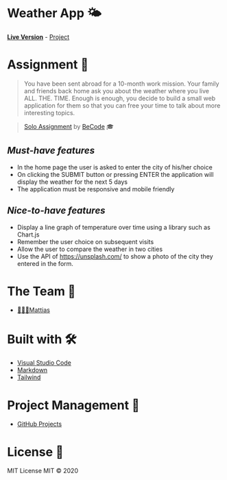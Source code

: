# Weather App 🌤

[**Live Version**](https://wisecoding.github.io/weather-app/) - [Project](https://github.com/WiseCoding/weather-app/projects/1)

# Assignment 📝

> You have been sent abroad for a 10-month work mission. Your family and friends back home ask you about the weather where you live ALL. THE. TIME.
> Enough is enough, you decide to build a small web application for them so that you can free your time to talk about more interesting topics.

> [Solo Assignment](https://github.com/becodeorg/gnt-yu-3-21/tree/master/2.The-Hill/4.Weather-App) by [BeCode](https://becode.org/) 🎓

## _Must-have features_

- In the home page the user is asked to enter the city of his/her choice
- On clicking the SUBMIT button or pressing ENTER the application will display the weather for the next 5 days
- The application must be responsive and mobile friendly

## _Nice-to-have features_

- Display a line graph of temperature over time using a library such as Chart.js
- Remember the user choice on subsequent visits
- Allow the user to compare the weather in two cities
- Use the API of https://unsplash.com/ to show a photo of the city they entered in the form.

# The Team 👥

- [👨🏼‍💻Mattias](https://github.com/WiseCoding/)

# Built with 🛠

- [Visual Studio Code](https://code.visualstudio.com/)
- [Markdown](https://www.markdownguide.org/)
- [Tailwind](https://tailwindcss.com/)

# Project Management 🔎

- [GitHub Projects](https://github.com/WiseCoding/weather-app/projects/1)

# License 📎

MIT License
MIT © 2020
